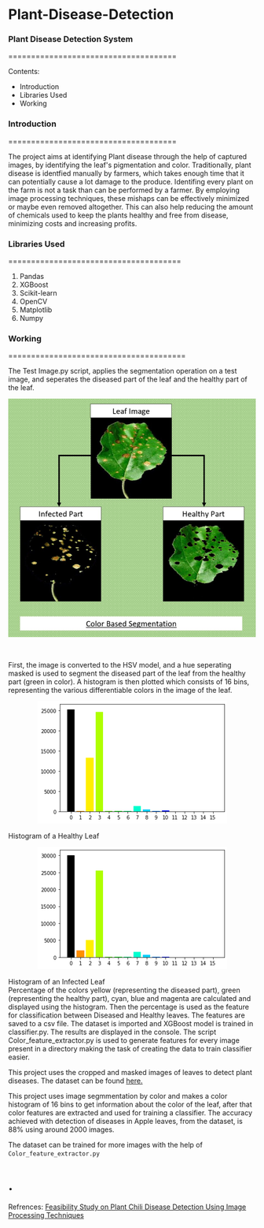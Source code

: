 # Plant-Disease-Detection



### Plant Disease Detection System
=====================================

Contents:
- Introduction
- Libraries Used
- Working

### Introduction
=====================================

The project aims at identifying Plant disease through the help of captured images,
by identifying the leaf's pigmentation and color. Traditionally, plant disease is
identfied manually by farmers, which takes enough time that it can potentially cause
a lot damage to the produce. Identifing every plant on the farm is not a task than can be 
performed by a farmer. By employing image processing techniques, these mishaps
can be effectively minimized or maybe even removed altogether. This can also help 
reducing the amount of chemicals used to keep the plants healthy and free from disease,
minimizing costs and increasing profits.


### Libraries Used
======================================
1. Pandas
2. XGBoost
3. Scikit-learn
4. OpenCV
5. Matplotlib
6. Numpy


### Working
=======================================

The Test Image.py script, applies the segmentation operation on a test image, and seperates the diseased
part of the leaf and the healthy part of the leaf. <br /> 
<p align="center">
  <img src="https://github.com/rrishabh23/Plant-Disease-Detection/blob/master/Docs/seg.jpg" />
</p>
<br /> 

First, the image is converted to the HSV model, and 
a hue seperating masked is used to segment the diseased part of the leaf from the healthy part (green in
color). A histogram is then plotted which consists of 16 bins, representing the various differentiable
colors in the image of the leaf. <br /> 
<p align="center">
  <img src="https://github.com/rrishabh23/Plant-Disease-Detection/blob/master/Docs/Apple%20Healthy.png" />
</p> 
Histogram of a Healthy Leaf
<br /> 
<p align="center">
  <img src="https://github.com/rrishabh23/Plant-Disease-Detection/blob/master/Docs/Apple%20Infected.png" />
</p> 
Histogram of an Infected Leaf
<br /> 
Percentage of the colors yellow (representing the diseased part), green
(representing the healthy part), cyan, blue and magenta are calculated and displayed using the histogram.
Then the percentage is used as the feature for classification between Diseased and Healthy leaves. The features
are saved to a csv file. The dataset is imported and XGBoost model is trained in classifier.py. The results are 
displayed in the console. 
The script Color_feature_extractor.py is used to generate features for every image present in a directory making 
the task of creating the data to train classifier easier.



This project uses the cropped and masked images of leaves to detect plant diseases. The dataset can be found [here.](https://github.com/johri002/Automatic-leaf-infection-identifier/tree/master/Image%20Dataset)

This project uses image segmmentation by color and makes a color histogram of 16 bins to get information about the color of the leaf, after that color features are extracted and used for training a classifier. The accuracy achieved with detection of diseases in Apple leaves, from the dataset, is 88% using around 2000 images.

The dataset can be trained for more images with the help of ```Color_feature_extractor.py```



.
===========================================



Refrences: 
[Feasibility Study on Plant Chili Disease Detection Using Image Processing Techniques](https://ieeexplore.ieee.org/document/6169716)
